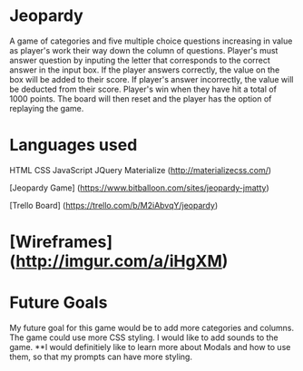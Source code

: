 # Jeopardy

A game of categories and five multiple choice questions increasing in value as player's work their way down the column of questions. Player's must answer question by inputing the letter that corresponds to the correct answer in the input box. If the player answers correctly, the value on the box will be added to their score. If player's answer incorrectly, the value will be deducted from their score. Player's win when they have hit a total of 1000 points. The board will then reset and the player has the option of replaying the game. 


# Languages used

HTML
CSS
JavaScript
JQuery
Materialize (http://materializecss.com/)

[Jeopardy Game] (https://www.bitballoon.com/sites/jeopardy-jmatty)

[Trello Board] (https://trello.com/b/M2iAbvqY/jeopardy)

# [Wireframes] (http://imgur.com/a/iHgXM)

# Future Goals
My future goal for this game would be to add more categories and columns. The game could use more CSS styling. 
I would like to add sounds to the game.
**I would definitiely like to learn more about Modals and how to use them, so that my prompts can have more styling. 